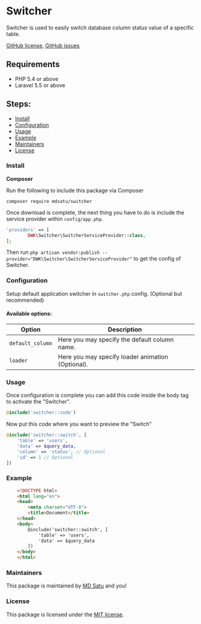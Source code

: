 # Switcher

Switcher is used to easily switch database column status value of a specific table.


[GitHub license](https://github.com/mdsatu/switcher/blob/master/LICENSE), [GitHub issues](https://github.com/mdsatu/switcher/laravel-meta-manager/issues)

## Requirements

- PHP 5.4 or above
- Laravel 5.5 or above

## Steps:

* [Install](#install)
* [Configuration](#configuration)
* [Usage](#usage)
* [Example](#example)
* [Maintainers](#maintainers)
* [License](#license)


### Install

**Composer**

Run the following to include this package via Composer

```shell
composer require mdsatu/switcher
```

Once download is complete, the next thing you have to do is include the service provider within `config/app.php`.

```php
'providers' => [
        DWK\Switcher\SwitcherServiceProvider::class,
];
```
Then run `php artisan vendor:publish --provider="DWK\Switcher\SwitcherServiceProvider"` to get the config of Switcher.


### Configuration

Setup default application switcher in `switcher.php` config. (Optional but recommended)

#### Available options:

Option | Description
--------- | -------
`default_column` | Here you may specify the default column name.
`loader` | Here you may specify loader animation (Optional).



### Usage

Once configuration is complete you can add this code inside the body tag to activate the "Switcher".

```php
@include('switcher::code')
```

Now put this code where you want to preview the "Switch"


```php
@include('switcher::switch', [
    'table' => 'users',
    'data' => $query_data,
    'column' => 'status', // Optional
    'id' => 1 // Optional
])
```



### Example

```html
    <!DOCTYPE html>
    <html lang="en">
    <head>
        <meta charset="UTF-8">
        <title>Document</title>
    </head>
    <body>
        @include('switcher::switch', [
            'table' => 'users',
            'data' => $query_data
        ])
    </body>
    </html>
```


### Maintainers

This package is maintained by [MD Satu](https://mdsatu.github.io) and you!



### License

This package is licensed under the [MIT license](https://github.com/mdsatu/switcher/blob/master/LICENSE).
